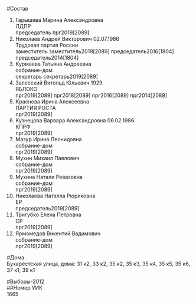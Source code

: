 #Состав  
1. Гарышева Марина Александровна  
    ЛДПР  
    председатель прг2019[2089]  
2. Николаев Андрей Викторович 02.07.1986  
    Трудовая партия России  
    заместитель заместитель2019[2089] председатель2016[1804] председатель2014[1804]  
3. Курмаева Татьяна Андреевна  
    собрание-дом  
    секретарь секретарь2019[2089]  
4. Залесский Витольд Юльевич 1929  
    ЯБЛОКО  
    прг2019[2089] прг2018[2089] прг2016[2089] прг2014[2089]  
5. Краснова Ирина Алексеевна  
    ПАРТИЯ РОСТА  
    прг2019[2089]  
6. Кузнецова Варвара Александровна 06.02.1986  
    КПРФ  
    прг2019[2089]  
7. Мазур Ирина Леонидовна  
    собрание-дом  
    прг2019[2089]  
8. Мухин Михаил Павлович  
    собрание-дом  
    прг2019[2089]  
9. Мухина Натали Ревазовна  
    собрание-дом  
    прг2019[2089]  
10. Николаева Натэлла Рюриковна  
    ЕР  
    председатель2019[2089]  
11. Тригубко Елена Петровна  
    СР  
    прг2019[2089]  
12. Ярмомедов Викентий Вадимович  
    собрание-дом  
    прг2019[2089]  
  
#Дома  
Бухарестская улица, дома: 31 к2, 33 к2, 35 к2, 35 к3, 35 к4, 35 к5, 35 к6, 37 к1, 39 к1  
  
#Выборы-2012  
##Номер УИК  
1665  

